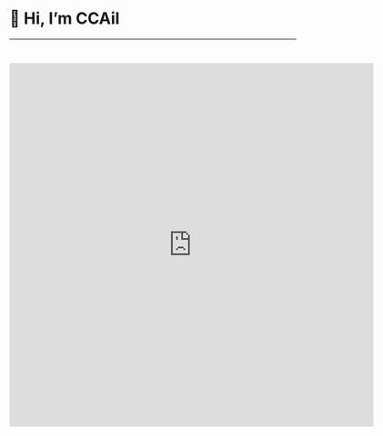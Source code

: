 # 👋 Hi, I’m CCAil
***
<code>
  <iframe width="640" height="640" src="https://cybermap.kaspersky.com/cn/widget/dynamic/dark" frameborder="0">
</code>
***
# 📕 Environment
## `Rust` // `C` // `Py3` // `H5`

# 📞 Contact

```text
Github   @Xuanluo-Qiu
Twitter  @Xuanluo_Qiu
BiliBili @邱璇洛CCAil
```
***
